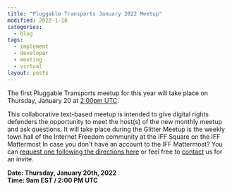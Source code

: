 ```yaml
---
title: "Pluggable Transports January 2022 Meetup"
modified: 2022-1-18
categories:
  - blog
tags:
  - implement
  - developer
  - meeting
  - virtual
layout: posts
---
```


The first Pluggable Transports meetup for this year will take place on
Thursday, January 20 at [2:00pm UTC](https://time.is/0200PM_20_Jan_2022_in_UTC?PT_meetup_January_2022).

This collaborative text-based meetup is intended to give digital rights
defenders the opportunity to meet the host(s) of the new monthly meetup and ask
questions. It will take place during the Glitter Meetup is the weekly town hall
of the Internet Freedom community at the IFF Square on the IFF Mattermost In
case you don't have an account to the IFF Mattermost? You can [request one
following the directions here][iff-wiki] or feel free to [contact](/contact/) us
for an invite.

**Date: Thursday, January 20th, 2022**\
**Time: 9am EST / 2:00 PM UTC**

[iff-wiki]: https://internetfreedomfestival.org/wiki/index.php/IFF_Mattermost
